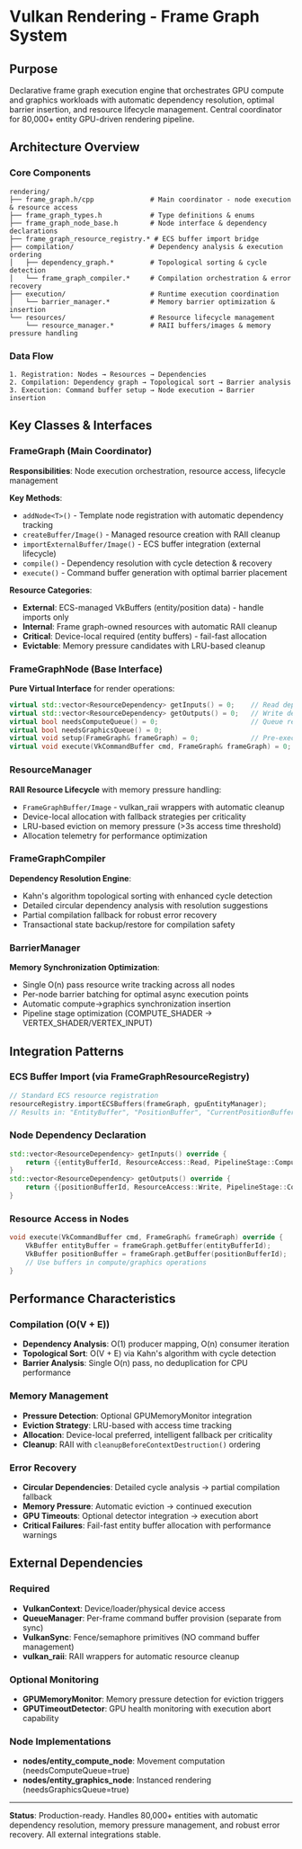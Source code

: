 # Vulkan Rendering - Frame Graph System

## Purpose
Declarative frame graph execution engine that orchestrates GPU compute and graphics workloads with automatic dependency resolution, optimal barrier insertion, and resource lifecycle management. Central coordinator for 80,000+ entity GPU-driven rendering pipeline.

## Architecture Overview

### Core Components
```
rendering/
├── frame_graph.h/cpp              # Main coordinator - node execution & resource access
├── frame_graph_types.h            # Type definitions & enums
├── frame_graph_node_base.h        # Node interface & dependency declarations
├── frame_graph_resource_registry.* # ECS buffer import bridge
├── compilation/                   # Dependency analysis & execution ordering
│   ├── dependency_graph.*         # Topological sorting & cycle detection
│   └── frame_graph_compiler.*     # Compilation orchestration & error recovery
├── execution/                     # Runtime execution coordination
│   └── barrier_manager.*          # Memory barrier optimization & insertion
└── resources/                     # Resource lifecycle management
    └── resource_manager.*         # RAII buffers/images & memory pressure handling
```

### Data Flow
```
1. Registration: Nodes → Resources → Dependencies
2. Compilation: Dependency graph → Topological sort → Barrier analysis
3. Execution: Command buffer setup → Node execution → Barrier insertion
```

## Key Classes & Interfaces

### FrameGraph (Main Coordinator)
**Responsibilities**: Node execution orchestration, resource access, lifecycle management

**Key Methods**:
- `addNode<T>()` - Template node registration with automatic dependency tracking
- `createBuffer/Image()` - Managed resource creation with RAII cleanup
- `importExternalBuffer/Image()` - ECS buffer integration (external lifecycle)
- `compile()` - Dependency resolution with cycle detection & recovery
- `execute()` - Command buffer generation with optimal barrier placement

**Resource Categories**:
- **External**: ECS-managed VkBuffers (entity/position data) - handle imports only
- **Internal**: Frame graph-owned resources with automatic RAII cleanup
- **Critical**: Device-local required (entity buffers) - fail-fast allocation
- **Evictable**: Memory pressure candidates with LRU-based cleanup

### FrameGraphNode (Base Interface)
**Pure Virtual Interface** for render operations:
```cpp
virtual std::vector<ResourceDependency> getInputs() = 0;    // Read dependencies
virtual std::vector<ResourceDependency> getOutputs() = 0;   // Write dependencies  
virtual bool needsComputeQueue() = 0;                       // Queue requirements
virtual bool needsGraphicsQueue() = 0;
virtual void setup(FrameGraph& frameGraph) = 0;             // Pre-execution setup
virtual void execute(VkCommandBuffer cmd, FrameGraph& frameGraph) = 0;
```

### ResourceManager
**RAII Resource Lifecycle** with memory pressure handling:
- `FrameGraphBuffer/Image` - vulkan_raii wrappers with automatic cleanup
- Device-local allocation with fallback strategies per criticality
- LRU-based eviction on memory pressure (>3s access time threshold)
- Allocation telemetry for performance optimization

### FrameGraphCompiler  
**Dependency Resolution Engine**:
- Kahn's algorithm topological sorting with enhanced cycle detection
- Detailed circular dependency analysis with resolution suggestions
- Partial compilation fallback for robust error recovery
- Transactional state backup/restore for compilation safety

### BarrierManager
**Memory Synchronization Optimization**:
- Single O(n) pass resource write tracking across all nodes
- Per-node barrier batching for optimal async execution points
- Automatic compute→graphics synchronization insertion
- Pipeline stage optimization (COMPUTE_SHADER → VERTEX_SHADER/VERTEX_INPUT)

## Integration Patterns

### ECS Buffer Import (via FrameGraphResourceRegistry)
```cpp
// Standard ECS resource registration
resourceRegistry.importECSBuffers(frameGraph, gpuEntityManager);
// Results in: "EntityBuffer", "PositionBuffer", "CurrentPositionBuffer", "TargetPositionBuffer"
```

### Node Dependency Declaration
```cpp
std::vector<ResourceDependency> getInputs() override {
    return {{entityBufferId, ResourceAccess::Read, PipelineStage::ComputeShader}};
}
std::vector<ResourceDependency> getOutputs() override {
    return {{positionBufferId, ResourceAccess::Write, PipelineStage::ComputeShader}};
}
```

### Resource Access in Nodes
```cpp
void execute(VkCommandBuffer cmd, FrameGraph& frameGraph) override {
    VkBuffer entityBuffer = frameGraph.getBuffer(entityBufferId);
    VkBuffer positionBuffer = frameGraph.getBuffer(positionBufferId);
    // Use buffers in compute/graphics operations
}
```

## Performance Characteristics

### Compilation (O(V + E))
- **Dependency Analysis**: O(1) producer mapping, O(n) consumer iteration
- **Topological Sort**: O(V + E) via Kahn's algorithm with cycle detection
- **Barrier Analysis**: Single O(n) pass, no deduplication for CPU performance

### Memory Management
- **Pressure Detection**: Optional GPUMemoryMonitor integration
- **Eviction Strategy**: LRU-based with access time tracking
- **Allocation**: Device-local preferred, intelligent fallback per criticality
- **Cleanup**: RAII with `cleanupBeforeContextDestruction()` ordering

### Error Recovery
- **Circular Dependencies**: Detailed cycle analysis → partial compilation fallback
- **Memory Pressure**: Automatic eviction → continued execution
- **GPU Timeouts**: Optional detector integration → execution abort
- **Critical Failures**: Fail-fast entity buffer allocation with performance warnings

## External Dependencies

### Required
- **VulkanContext**: Device/loader/physical device access
- **QueueManager**: Per-frame command buffer provision (separate from sync)
- **VulkanSync**: Fence/semaphore primitives (NO command buffer management)
- **vulkan_raii**: RAII wrappers for automatic resource cleanup

### Optional Monitoring
- **GPUMemoryMonitor**: Memory pressure detection for eviction triggers
- **GPUTimeoutDetector**: GPU health monitoring with execution abort capability

### Node Implementations
- **nodes/entity_compute_node**: Movement computation (needsComputeQueue=true)
- **nodes/entity_graphics_node**: Instanced rendering (needsGraphicsQueue=true)

---
**Status**: Production-ready. Handles 80,000+ entities with automatic dependency resolution, memory pressure management, and robust error recovery. All external integrations stable.